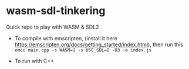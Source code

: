 # wasm-sdl-tinkering
Quick repo to play with WASM & SDL2

- To compile with emscripten, (install it here https://emscripten.org/docs/getting_started/index.html), then run this
`emcc main.cpp -s WASM=1 -s USE_SDL=2 -O3 -o index.js`

- To run with C++
